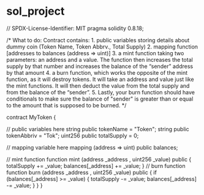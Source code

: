 # sol_project
// SPDX-License-Identifier: MIT pragma solidity 0.8.18;

/* What to do: Contract contains: 1. public variables storing details about dummy coin (Token Name, Token Abbrv., Total Supply) 2. mapping function [addresses to balances (address => uint)] 3. a mint function taking two parameters: an address and a value. The function then increases the total supply by that number and increases the balance of the “sender” address by that amount 4. a burn function, which works the opposite of the mint function, as it will destroy tokens. It will take an address and value just like the mint functions. It will then deduct the value from the total supply and from the balance of the “sender”. 5. Lastly, your burn function should have conditionals to make sure the balance of "sender" is greater than or equal to the amount that is supposed to be burned. */

contract MyToken {

// public variables here
string public tokenName = "Token";
string public tokenAbbriv = "Tok";
uint256 public totalSupply = 0;

// mapping variable here
mapping (address => uint) public balances;

// mint function
function mint (address _address , uint256 _value) public {
   totalSupply += _value;
   balances[_address] += _value;
}
// burn function
function burn (address _address , uint256 _value) public {
   if (balances[_address] >= _value) {
   totalSupply -= _value;
   balances[_address] -= _value;
   }
}
}

